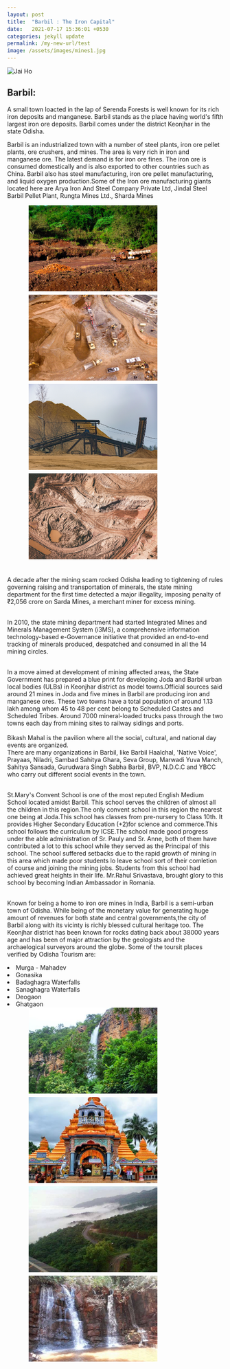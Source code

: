```yaml
---
layout: post
title:  "Barbil : The Iron Capital"
date:   2021-07-17 15:36:01 +0530
categories: jekyll update
permalink: /my-new-url/test
image: /assets/images/mines1.jpg
---
```

<img src="/assets/images/mines1.jpg" alt="Jai Ho">
<h2>Barbil:</h2> A small town loacted in the lap of Serenda Forests is well known for its rich iron deposits and manganese. Barbil stands as the place having world's fifth largest iron ore deposits.
Barbil comes under the district Keonjhar in the state Odisha.
<br>

Barbil is an industrialized town with a number of steel plants, iron ore pellet plants, ore crushers, and mines. The area is very rich in iron and manganese ore. The latest demand is for iron ore fines. The iron ore is consumed domestically and is also exported to other countries such as China. Barbil also has steel manufacturing, iron ore pellet manufacturing, and liquid oxygen production.Some of the Iron ore manufacturing giants located here are Arya Iron And Steel Company Private Ltd, Jindal Steel Barbil Pellet Plant, Rungta Mines Ltd., Sharda Mines<br>


 <style>
    .images-container{
        justify-content: center;
        align-items: center:
    }
    .images-container img{
        margin-left: 50px;
        margin-right: 5px;
        margin-bottom: 5px

    }
</style>   
     
 <div class = "images-container">
  <img src="/assets/images/img101.jpg" width = "300" height = "200">
  <img src="/assets/images/img102.jpg" width = "300" height = "200">
  <img src="/assets/images/img103.jpg" width = "300" height = "200">  
   <img src="/assets/images/img104.jpg" width = "300" height = "200"> 

  
<br>
<br>
  

A decade after the mining scam rocked Odisha leading to tightening of rules governing raising and transportation of minerals, the state mining department for the first time detected a major illegality, imposing penalty of ₹2,056 crore on Sarda Mines, a merchant miner for excess mining.<br><br>

In 2010, the state mining department had started Integrated Mines and Minerals Management System (i3MS), a comprehensive information technology-based e-Governance initiative that provided an end-to-end tracking of minerals produced, despatched and consumed in all the 14 mining circles.<br><br>

In a move aimed at development of mining affected areas, the State Government has prepared a blue print for developing Joda and Barbil urban local bodies (ULBs) in Keonjhar district as model towns.Official sources said around 21 mines in Joda and five mines in Barbil are producing iron and manganese ores. These two towns have a total population of around 1.13 lakh among whom 45 to 48 per cent belong to Scheduled Castes and Scheduled Tribes. Around 7000 mineral-loaded trucks pass through the two towns each day from mining sites to railway sidings and ports.
<br>
<br>
Bikash Mahal is the pavilion where all the social, cultural, and national day events are organized.<br>
There are many organizations in Barbil, like Barbil Haalchal, 'Native Voice', Prayaas, Niladri, Sambad Sahitya Ghara, Seva Group, Marwadi Yuva Manch, Sahitya Sansada, Gurudwara Singh Sabha Barbil, BVP, N.D.C.C and YBCC who carry out different social events in the town.
<br><br>

St.Mary's Convent School is one of the most reputed English Medium School located amidst Barbil. This school serves the children of almost all the children in this region.The only convent school in this region the nearest one being at Joda.This school has classes from pre-nursery to Class 10th. It provides Higher Secondary Education (+2)for science and commerce.This school follows the curriculum by ICSE.The school made good progress under the able administration of Sr. Pauly and Sr. Anne, both of them have contributed a lot to this school while they served as the Principal of this school.
The school suffered setbacks due to the rapid growth of mining in this area which made poor students lo leave school sort of their comletion of course and joining the mining jobs. Students from this school had achieved great heights in their life. Mr.Rahul Srivastava, brought glory to this school by becoming Indian Ambassador in Romania. 
<br><br>

Known for being a home to iron ore mines in India, Barbil is a semi-urban town of Odisha. While being of the monetary value for generating huge amount of revenues for both state and central governments,the city of Barbil along with its vicinty is richly blessed cultural heritage too. The Keonjhar district has been known for rocks dating back about 38000 years age and has been of major attraction by the geologists and the archaelogical surveyors around the globe. Some of the toursit places verified by Odisha Tourism are:<br>

<li>Murga - Mahadev<li>
Gonasika
<li>Badaghagra Waterfalls<li>
Sanaghagra Waterfalls
<li>Deogaon<li>
Ghatgaon

<div class = "images-container">
  <img src="/assets/images/khandadhar-falls.jpg" width = "300" height = "200">
  <img src="/assets/images/maa-tarini-temple-ghatgaon3.jpg" width = "300" height = "200">
  <img src="/assets/images/Kiriburu-Jharkhand-e1545161039334.jpg" width = "300" height = "200">  
   <img src="/assets/images/Murga-Mahadev-Falls-Barbil.jpg" width = "300" height = "200"> 
<br>




